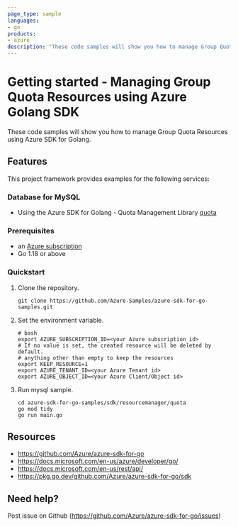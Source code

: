 ```yaml
---
page_type: sample
languages:
- go
products:
- azure
description: "These code samples will show you how to manage Group Quota Resources using Azure SDK for Golang."
---
```


# Getting started - Managing Group Quota Resources using Azure Golang SDK

These code samples will show you how to manage Group Quota Resources using Azure SDK for Golang.

## Features

This project framework provides examples for the following services:

### Database for MySQL
* Using the Azure SDK for Golang - Quota Management Library [quota](https://pkg.go.dev/github.com/Azure/azure-sdk-for-go/sdk/resourcemanager/quota/armquota@v1.1.0-beta.1 )

### Prerequisites
* an [Azure subscription](https://azure.microsoft.com)
* Go 1.18 or above

### Quickstart

1. Clone the repository.

    ```
    git clone https://github.com/Azure-Samples/azure-sdk-for-go-samples.git
    ```
   
2. Set the environment variable.

   ```
   # bash
   export AZURE_SUBSCRIPTION_ID=<your Azure subscription id> 
   # If no value is set, the created resource will be deleted by default.
   # anything other than empty to keep the resources
   export KEEP_RESOURCE=1 
   export AZURE_TENANT_ID=<your Azure Tenant id>          
   export AZURE_OBJECT_ID=<your Azure Client/Object id> 
   ```

3. Run mysql sample.

    ```
    cd azure-sdk-for-go-samples/sdk/resourcemanager/quota
    go mod tidy
    go run main.go
    ```
   
## Resources

- https://github.com/Azure/azure-sdk-for-go
- https://docs.microsoft.com/en-us/azure/developer/go/
- https://docs.microsoft.com/en-us/rest/api/
- https://pkg.go.dev/github.com/Azure/azure-sdk-for-go/sdk

## Need help?

Post issue on Github (https://github.com/Azure/azure-sdk-for-go/issues)

